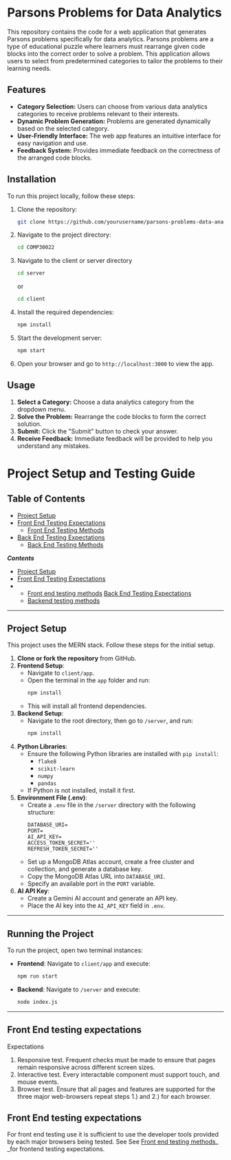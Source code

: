 # Parsons Problems for Data Analytics

This repository contains the code for a web application that generates Parsons problems specifically for data analytics. Parsons problems are a type of educational puzzle where learners must rearrange given code blocks into the correct order to solve a problem. This application allows users to select from predetermined categories to tailor the problems to their learning needs.

## Features

- **Category Selection:** Users can choose from various data analytics categories to receive problems relevant to their interests.
- **Dynamic Problem Generation:** Problems are generated dynamically based on the selected category.
- **User-Friendly Interface:** The web app features an intuitive interface for easy navigation and use.
- **Feedback System:** Provides immediate feedback on the correctness of the arranged code blocks.

## Installation

To run this project locally, follow these steps:

1. Clone the repository:
    ```bash
    git clone https://github.com/yourusername/parsons-problems-data-analytics.git
    ```

2. Navigate to the project directory:
    ```bash
    cd COMP30022
    ```

3. Navigate to the client or server directory
    ```bash
    cd server
    ```

    or

    ```bash
    cd client
    ```

4. Install the required dependencies:
    ```bash
    npm install
    ```

5. Start the development server:
    ```bash
    npm start
    ```

6. Open your browser and go to `http://localhost:3000` to view the app.

## Usage

1. **Select a Category:** Choose a data analytics category from the dropdown menu.
2. **Solve the Problem:** Rearrange the code blocks to form the correct solution.
3. **Submit:** Click the "Submit" button to check your answer.
4. **Receive Feedback:** Immediate feedback will be provided to help you understand any mistakes.



# Project Setup and Testing Guide

## Table of Contents
- [Project Setup](#project-setup)
- [Front End Testing Expectations](#front-end-testing-expectations)
    - [Front End Testing Methods](#front-end-testing-methods)
- [Back End Testing Expectations](#back-end-testing-expectations)
    - [Back End Testing Methods](#back-end-testing-methods)


**_Contents_**

- [Project Setup](file:///C:/Users/Thomas%20Lam/Downloads/Testing+And+Project+Setup.doc#TestingAndProjectSetup-ProjectSetup)
- [Front End Testing Expectations](file:///C:/Users/Thomas%20Lam/Downloads/Testing+And+Project+Setup.doc#TestingAndProjectSetup-FrontEndTestingE)&#x20;
- - [Front end testing methods](file:///C:/Users/Thomas%20Lam/Downloads/Testing+And+Project+Setup.doc#TestingAndProjectSetup-Frontendtestingm)
  [Back End Testing Expectations](file:///C:/Users/Thomas%20Lam/Downloads/Testing+And+Project+Setup.doc#TestingAndProjectSetup-BackEndTestingEx)&#x20;
  - [Backend testing methods](file:///C:/Users/Thomas%20Lam/Downloads/Testing+And+Project+Setup.doc#TestingAndProjectSetup-Backendtestingme)

---

## Project Setup
This project uses the MERN stack. Follow these steps for the initial setup.

1. **Clone or fork the repository** from GitHub.
2. **Frontend Setup**:
   - Navigate to `client/app`.
   - Open the terminal in the `app` folder and run:
     ```bash
     npm install
     ```
   - This will install all frontend dependencies.
3. **Backend Setup**:
   - Navigate to the root directory, then go to `/server`, and run:
     ```bash
     npm install
     ```
4. **Python Libraries**:
   - Ensure the following Python libraries are installed with `pip install`:
     - `flake8`
     - `scikit-learn`
     - `numpy`
     - `pandas`
   - If Python is not installed, install it first.
5. **Environment File (.env)**:
   - Create a `.env` file in the `/server` directory with the following structure:
     ```plaintext
     DATABASE_URI=
     PORT=
     AI_API_KEY=
     ACCESS_TOKEN_SECRET=''
     REFRESH_TOKEN_SECRET=''
     ```
   - Set up a MongoDB Atlas account, create a free cluster and collection, and generate a database key.
   - Copy the MongoDB Atlas URL into `DATABASE_URI`.
   - Specify an available port in the `PORT` variable.
6. **AI API Key**:
   - Create a Gemini AI account and generate an API key.
   - Place the AI key into the `AI_API_KEY` field in `.env`.

---

## Running the Project
To run the project, open two terminal instances:

- **Frontend**: Navigate to `client/app` and execute:
  ```bash
  npm run start
- **Backend**: Navigate to `/server` and execute:
  ```bash
  node index.js
---
  ## Front End testing expectations
  Expectations
1.	Responsive test. Frequent checks must be made to ensure that pages remain responsive across different screen sizes.
2.	Interactive test. Every interactable component must support touch, and mouse events.
3.	Browser test. Ensure that all pages and features are supported for the three major web-browsers repeat steps 1.) and 2.) for each browser.
  
  ## Front End testing expectations
  For front end testing use it is sufficient to use the developer tools provided by each major browsers being tested. See See [Front end testing methods](https://techballers.atlassian.net/wiki/spaces/Artefacts/pages/edit-v2/5046282#Front-end-testing-methods)_ _for frontend testing expectations.

  
